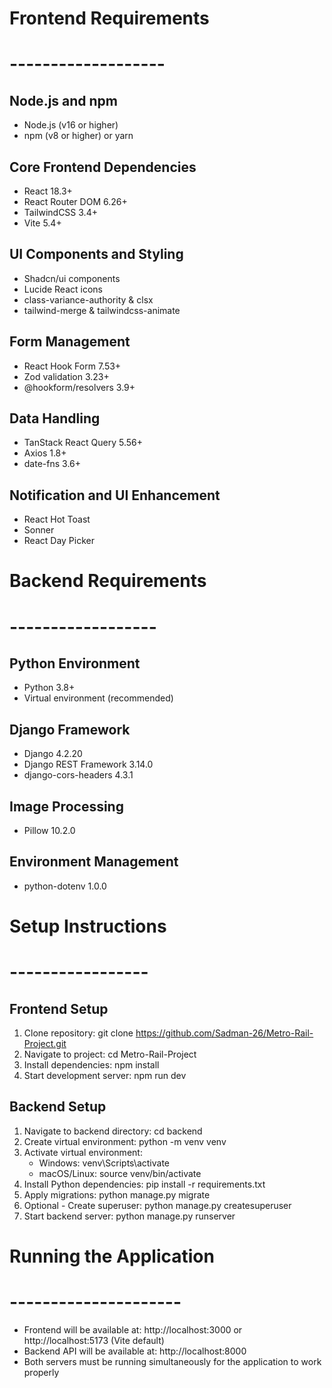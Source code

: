 # Frontend Requirements
# -------------------
## Node.js and npm
- Node.js (v16 or higher)
- npm (v8 or higher) or yarn

## Core Frontend Dependencies
- React 18.3+
- React Router DOM 6.26+
- TailwindCSS 3.4+
- Vite 5.4+

## UI Components and Styling
- Shadcn/ui components
- Lucide React icons
- class-variance-authority & clsx
- tailwind-merge & tailwindcss-animate

## Form Management
- React Hook Form 7.53+
- Zod validation 3.23+
- @hookform/resolvers 3.9+

## Data Handling
- TanStack React Query 5.56+
- Axios 1.8+
- date-fns 3.6+

## Notification and UI Enhancement
- React Hot Toast
- Sonner
- React Day Picker

# Backend Requirements
# ------------------
## Python Environment
- Python 3.8+
- Virtual environment (recommended)

## Django Framework
- Django 4.2.20
- Django REST Framework 3.14.0
- django-cors-headers 4.3.1

## Image Processing
- Pillow 10.2.0

## Environment Management
- python-dotenv 1.0.0

# Setup Instructions
# -----------------
## Frontend Setup
   1. Clone repository: git clone https://github.com/Sadman-26/Metro-Rail-Project.git
   2. Navigate to project: cd Metro-Rail-Project
3. Install dependencies: npm install
4. Start development server: npm run dev

## Backend Setup
1. Navigate to backend directory: cd backend
2. Create virtual environment: python -m venv venv
3. Activate virtual environment:
   - Windows: venv\Scripts\activate
   - macOS/Linux: source venv/bin/activate
4. Install Python dependencies: pip install -r requirements.txt
5. Apply migrations: python manage.py migrate
6. Optional - Create superuser: python manage.py createsuperuser
7. Start backend server: python manage.py runserver

# Running the Application
# ---------------------
- Frontend will be available at: http://localhost:3000 or http://localhost:5173 (Vite default)
- Backend API will be available at: http://localhost:8000
- Both servers must be running simultaneously for the application to work properly

